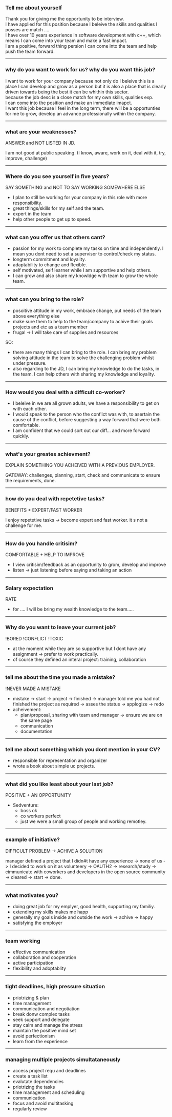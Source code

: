 ### Tell me about yourself
Thank you for giving me the opportunity to be interview.  
I have applied for this position because I beleive the skills and qualities I posses are match ....      
I have over 10 years experience in software development with c++, which means I can come into your team and make a fast impact.     
I am a positive, forward thing persion I can come into the team and help push the team forward.     


---

### why do you want to work for us? why do you want this job?

I want to work for your company because not only do I beleive this is a place I can develop and grow as a person but it is also a place that is clearly driven towards being the best it can be whithin this sector.      
because the job desc is a close match for my own skills, qualities exp.        
I can come into the position and make an immediate imapct.    
I want this job because I feel in the long term, there will be a opportunties for me to grow, develop an advance professionally within the company.


---

### what are your weaknesses?

ANSWER and NOT LISTED IN JD.   

I am not good at public speaking. (I know, aware, work on it, deal with it, try, improve, challenge)

---

### Where do you see yourself in five years?

SAY SOMETHING and NOT TO SAY WORKING SOMEWHERE ELSE

* I plan to still be working for your company in this role with more responsibility.   
* great things/skills for my self and the team.    
* expert in the team   
* help other people to get up to speed.

---

### what can you offer us that others cant?

* passion for my work to complete my tasks on time and independently. I mean you dont need to set a supervisor to control/check my status.      
* longterm commitment and loyality.      
* adaptability to change and flexible.       
* self motivated, self learner while I am supportive and help others.
* I can grow and also share my knowldge with team to grow the whole team.

---

### what can you bring to the role?

* posoitive attitude in my work, embrace change, put needs of the team above everything else
* make sure them to help to the team/company to achive their goals projects and etc as a team member
* frugal -> I will take care of supplies and resources

SO:
* there are many things I can bring to the role. I can bring my problem solving attitude in the team to solve the challenging problem whilst under pressure.
* also regarding to the JD, I can bring my knowledge to do the tasks, in the team. I can help others with sharing my knowledge and loyality.

---

### How would you deal with a difficult co-worker?

* I beleive in we are all grown adults, we have a responsibility to get on with each other.
* I would speak to the person who the conflict was with, to asertain the cause of the conflict, before suggesting a way forward that were both comfortable.
* I am confident that we could sort out our diff... and more forward quickly.

---

### what's your greates achievment?
EXPLAIN SOMETHING YOU ACHEIVED WITH A PREVIOUS EMPLOYER.

GATEWAY: challenges, planning, start, check and communicate to ensure the requirements, done.

--- 

### how do you deal with repetetive tasks?

BENEFITS + EXPERT/FAST WORKER

I enjoy repetetive tasks -> become expert and fast worker. it s not a challenge for me.

---

### How do you handle critisim?

COMFORTABLE + HELP TO IMPROVE

* I view critisim/feedback as an opportunity to grom, develop and improve
* listen -> just listening before saying and taking an action

---

### Salary expectation

RATE

* for .... I will be bring my wealth knowledge to the team.....     


---

### Why do you want to leave your current job?

!BORED !CONFLICT !TOXIC

* at the moment while they are so supportive but I dont have any assignment -> prefer to work practically.
* of course they defined an interal project: training, collaboration 

---

### tell me about the time you made a mistake?

!NEVER MADE A MISTAKE

* mistake -> start -> project -> finished -> manager told me you had not finished the project as required -> asses the status -> applogize -> redo
* acheivement: 
    - plan/proposal, sharing with team and manager -> ensure we are on the same page
    - communication
    - documentation

---

### tell me about something which you dont mention in your CV?

* responsible for representation and organizer
* wrote a book about simple uc projects.

---

### what did you like least about your last job?
POSITIVE + AN OPPORTUNITY

* Sedventure: 
    - boss ok
    - co workers perfect
    - just we were a small group of people and working remotley.

---

### example of initiative?

DIFFICULT PROBLEM -> ACHIVE A SOLUTION

manager defined a project that I didn#t have any experience -> none of us -> I decided to work on it as volunteery -> OAUTH2 -> research/study -> cimmunicate with coworkers and developers in the open source community -> cleared -> start -> done.

---

### what motivates you?
* doing great job for my emplyer, good health, supporting my familiy.
* extending my skills makes me happ
* generally my goals inside and outside the work -> achive -> happy
* satisfying the employer

--- 

### team working 
* effective communication
* collaboration and cooperation
* active participation
* flexibility and adoptablity

---

### tight deadlines, high pressure situation
* priotrizing & plan
* time management
* communication and negotiation
* break donw complex tasks
* seek support and delegate
* stay calm and manage the stress
* maintain the positive mind set
* avoid perfectionism
* learn from the experience

---

### managing multiple projects simultataneously
* access project requ and deadlines
* create a task list
* evalutate dependencies
* priotrizing the tasks
* time management and scheduling
* communication
* focus and avoid multitasking
* regularly review 